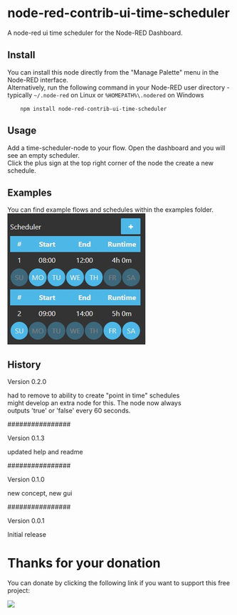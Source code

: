# node-red-contrib-ui-time-scheduler
A node-red ui time scheduler for the Node-RED Dashboard.

Install
-----------

You can install this node directly from the "Manage Palette" menu in the Node-RED interface.  
Alternatively, run the following command in your Node-RED user directory - typically `~/.node-red` on Linux or `%HOMEPATH%\.nodered` on Windows

        npm install node-red-contrib-ui-time-scheduler

Usage
----------

Add a time-scheduler-node to your flow. Open the dashboard and you will see an empty scheduler.  
Click the plus sign at the top right corner of the node the create a new schedule.

Examples
----------

You can find example flows and schedules within the examples folder.  
![](/images/fe_demo1.jpg)

History
----------

Version 0.2.0

had to remove to ability to create "point in time" schedules  
might develop an extra node for this. The node now always  
outputs 'true' or 'false' every 60 seconds.

################

Version 0.1.3

updated help and readme

################

Version 0.1.0

new concept, new gui

################

Version 0.0.1

Initial release


# Thanks for your donation
You can donate by clicking the following link if you want to support this free project:

<a target="blank" href="https://www.paypal.me/fellinga"><img src="https://img.shields.io/badge/Donate-PayPal-blue.svg"/></a>